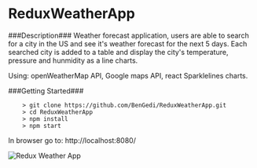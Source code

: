 # ReduxWeatherApp

###Description###
Weather forecast application, users are able to search for a city in the US and see it's weather forecast for the next 5 days.
Each searched city is added to a table and display the city's temperature, pressure and hunmidity as a line charts.

Using: openWeatherMap API, Google maps API, react Sparklelines charts.

###Getting Started###

```
	> git clone https://github.com/BenGedi/ReduxWeatherApp.git
	> cd ReduxWeatherApp
	> npm install
	> npm start
```
In browser go to: http://localhost:8080/


![Redux Weather App](i.imgur.com/iCcZYvZ.png)
